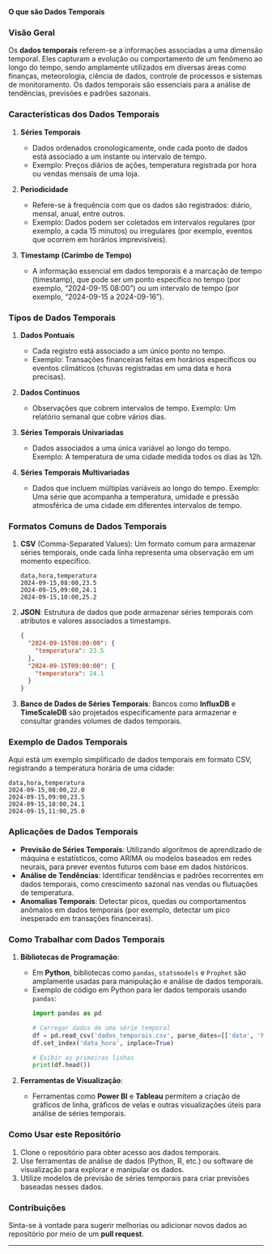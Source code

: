 **O que são Dados Temporais**

### Visão Geral
Os **dados temporais** referem-se a informações associadas a uma dimensão temporal. Eles capturam a evolução ou comportamento de um fenômeno ao longo do tempo, sendo amplamente utilizados em diversas áreas como finanças, meteorologia, ciência de dados, controle de processos e sistemas de monitoramento. Os dados temporais são essenciais para a análise de tendências, previsões e padrões sazonais.

### Características dos Dados Temporais

1. **Séries Temporais**
    - Dados ordenados cronologicamente, onde cada ponto de dados está associado a um instante ou intervalo de tempo.
    - Exemplo: Preços diários de ações, temperatura registrada por hora ou vendas mensais de uma loja.
    
2. **Periodicidade**
    - Refere-se à frequência com que os dados são registrados: diário, mensal, anual, entre outros.
    - Exemplo: Dados podem ser coletados em intervalos regulares (por exemplo, a cada 15 minutos) ou irregulares (por exemplo, eventos que ocorrem em horários imprevisíveis).

3. **Timestamp (Carimbo de Tempo)**
    - A informação essencial em dados temporais é a marcação de tempo (timestamp), que pode ser um ponto específico no tempo (por exemplo, “2024-09-15 08:00”) ou um intervalo de tempo (por exemplo, “2024-09-15 a 2024-09-16”).

### Tipos de Dados Temporais

1. **Dados Pontuais**
    - Cada registro está associado a um único ponto no tempo.
    - Exemplo: Transações financeiras feitas em horários específicos ou eventos climáticos (chuvas registradas em uma data e hora precisas).

2. **Dados Contínuos**
    - Observações que cobrem intervalos de tempo. Exemplo: Um relatório semanal que cobre vários dias.

3. **Séries Temporais Univariadas**
    - Dados associados a uma única variável ao longo do tempo. Exemplo: A temperatura de uma cidade medida todos os dias às 12h.

4. **Séries Temporais Multivariadas**
    - Dados que incluem múltiplas variáveis ao longo do tempo. Exemplo: Uma série que acompanha a temperatura, umidade e pressão atmosférica de uma cidade em diferentes intervalos de tempo.

### Formatos Comuns de Dados Temporais

1. **CSV** (Comma-Separated Values): Um formato comum para armazenar séries temporais, onde cada linha representa uma observação em um momento específico.
    ```csv
    data,hora,temperatura
    2024-09-15,08:00,23.5
    2024-09-15,09:00,24.1
    2024-09-15,10:00,25.2
    ```
2. **JSON**: Estrutura de dados que pode armazenar séries temporais com atributos e valores associados a timestamps.
    ```json
    {
      "2024-09-15T08:00:00": {
        "temperatura": 23.5
      },
      "2024-09-15T09:00:00": {
        "temperatura": 24.1
      }
    }
    ```

3. **Banco de Dados de Séries Temporais**: Bancos como **InfluxDB** e **TimeScaleDB** são projetados especificamente para armazenar e consultar grandes volumes de dados temporais.

### Exemplo de Dados Temporais
Aqui está um exemplo simplificado de dados temporais em formato CSV, registrando a temperatura horária de uma cidade:

```csv
data,hora,temperatura
2024-09-15,08:00,22.0
2024-09-15,09:00,23.5
2024-09-15,10:00,24.1
2024-09-15,11:00,25.0
```

### Aplicações de Dados Temporais

- **Previsão de Séries Temporais**: Utilizando algoritmos de aprendizado de máquina e estatísticos, como ARIMA ou modelos baseados em redes neurais, para prever eventos futuros com base em dados históricos.
- **Análise de Tendências**: Identificar tendências e padrões recorrentes em dados temporais, como crescimento sazonal nas vendas ou flutuações de temperatura.
- **Anomalias Temporais**: Detectar picos, quedas ou comportamentos anômalos em dados temporais (por exemplo, detectar um pico inesperado em transações financeiras).

### Como Trabalhar com Dados Temporais
1. **Bibliotecas de Programação**:
    - Em **Python**, bibliotecas como `pandas`, `statsmodels` e `Prophet` são amplamente usadas para manipulação e análise de dados temporais.
    - Exemplo de código em Python para ler dados temporais usando `pandas`:
      ```python
      import pandas as pd
      
      # Carregar dados de uma série temporal
      df = pd.read_csv('dados_temporais.csv', parse_dates=[['data', 'hora']])
      df.set_index('data_hora', inplace=True)
      
      # Exibir as primeiras linhas
      print(df.head())
      ```

2. **Ferramentas de Visualização**:
    - Ferramentas como **Power BI** e **Tableau** permitem a criação de gráficos de linha, gráficos de velas e outras visualizações úteis para análise de séries temporais.

### Como Usar este Repositório
1. Clone o repositório para obter acesso aos dados temporais.
2. Use ferramentas de análise de dados (Python, R, etc.) ou software de visualização para explorar e manipular os dados.
3. Utilize modelos de previsão de séries temporais para criar previsões baseadas nesses dados.

### Contribuições
Sinta-se à vontade para sugerir melhorias ou adicionar novos dados ao repositório por meio de um **pull request**.

---

